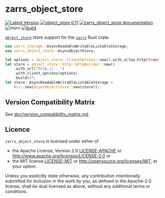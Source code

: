 # zarrs_object_store

[![Latest Version](https://img.shields.io/crates/v/zarrs_object_store.svg)](https://crates.io/crates/zarrs_object_store)
[![object_store 0.11](https://img.shields.io/badge/object__store-0.11-blue)](https://crates.io/crates/object_store)
[![zarrs_object_store documentation](https://docs.rs/zarrs_object_store/badge.svg)](https://docs.rs/zarrs_object_store)
![msrv](https://img.shields.io/crates/msrv/zarrs_object_store)
[![build](https://github.com/LDeakin/zarrs/actions/workflows/ci.yml/badge.svg)](https://github.com/LDeakin/zarrs/actions/workflows/ci.yml)

[`object_store`](https://crates.io/crates/object_store) store support for the [`zarrs`](https://crates.io/crates/zarrs) Rust crate.

```rust
use zarrs_storage::AsyncReadableWritableListableStorage;
use zarrs_object_store::AsyncObjectStore;

let options = object_store::ClientOptions::new().with_allow_http(true);
let store = object_store::http::HttpBuilder::new()
    .with_url("http://...")
    .with_client_options(options)
    .build()?;
let store: AsyncReadableWritableListableStorage =
    Arc::new(AsyncObjectStore::new(store));
```

## Version Compatibility Matrix
See [doc/version_compatibility_matrix.md](./doc/version_compatibility_matrix.md).

## Licence
`zarrs_object_store` is licensed under either of
 - the Apache License, Version 2.0 [LICENSE-APACHE](./LICENCE-APACHE) or <http://www.apache.org/licenses/LICENSE-2.0> or
 - the MIT license [LICENSE-MIT](./LICENCE-MIT) or <http://opensource.org/licenses/MIT>, at your option.

Unless you explicitly state otherwise, any contribution intentionally submitted for inclusion in the work by you, as defined in the Apache-2.0 license, shall be dual licensed as above, without any additional terms or conditions.
